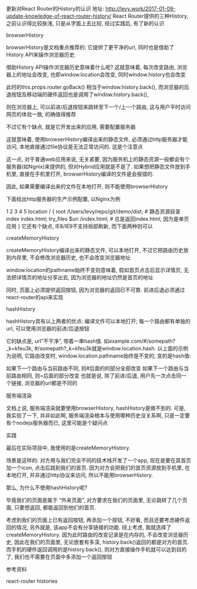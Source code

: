 更新对React Router的History的认识
地址: http://levy.work/2017-01-09-update-knowledge-of-react-router-history/
React Router提供的三种History, 之前认识得比较肤浅, 只是从字面上去比较, 经过实践后, 有了新的认识

browserHistory

browserHistory是文档重点推荐的: 它提供了更干净的url, 同时也是借助了History API来操作浏览器历史.

借助History API操作浏览器历史意味着什么呢? 这就意味着, 每次改变路由, 浏览器上的地址会改变, 也即window.location会改变, 同时window.history也会改变

此时的this.props.router.goBack() 相当于window.history.back(), 而浏览器的后退按钮及移动端的硬件返回也是调用了window.history.back(),

则在浏览器上, 可以前进/后退按钮来跳转至下一个/上一个路由, 这与用户平时访问网页的体验一致, 的确值得推荐

不过它有个缺点, 就是它开发出来的应用, 需要配置服务器

这就意味着, 使用browserHistory编译出来的静态文件, 必须通过http服务器才能访问, 本地直接通过file协议是无法正常访问的. 这是个注意点

这一点, 对于普通web应用来说, 无关紧要, 因为服务机上的静态资源一般都会有个服务器(如Ngnix)来提供的, 但对Hybrid应用就是不是了. 如果想把静态文件放到手机里, 直接在手机里打开, browserHistory编译的文件是会报错的.

因此, 如果需要编译出来的文件在本地打开, 则不能使用browserHistory

下面给出http服务器的生产示例配置, 以Nginx为例

1
2
3
4
5
location / {
  root   /Users/levy/repo/git/demo/dist; # 静态资源目录
  index  index.html;
  try_files $uri /index.html; # 总是返回index.html, 因为是单页应用
}
它还有个缺点, IE8/IE9不支持局部刷新, 而下面两种则可以

createMemoryHistory

createMemoryHistory编译出来的静态文件, 可以本地打开, 不过它把路由历史放到内存里, 不会修改浏览器历史, 也不会改变浏览器地址

window.location的pathname始终不变则意味着, 假如首页点击后显示详情页, 无法把详情页的地址分享出去, 因为浏览器的地址仍然是首页的地址

同时, 页面上必须提供返回按钮, 因为浏览器的返回已不可靠. 前进后退必须通过react-router的api来实现

hashHistory

hashHistory具有以上两者的优点: 编译文件可以本地打开; 每一个路由都有单独的url, 可以使用浏览器的前进/后退按钮

它的缺点是, url”不干净”, 带着一串hash值. 如example.com/#/somepath?_k=kfeu3k, #/somepath?_k=kfeu3k就是window.location.hash.
以上面的示例为说明, 它路由改变时, window.location.pathname始终是不变的, 变的是hash值:

如果下一个路由与当前路由不同, 则#后面的的部分全部改变
如果下一个路由与当前路由相同, 则=后面的部分改变
也就是说, 除了前进/后退, 用户先一次点击同一个链接, 浏览器的url都是不同的

服务端渲染

文档上说, 服务端渲染就要使用browserHistory, hashHistory是做不到的. 可是, 我实验了一下, 并非如此啊, 服务端渲染根本与使用哪种历史没关系啊, 只是一定要有个nodejs服务器而已, 这里可能是个疑问点

实践

最后在实际项目中, 我使用的是createMemoryHistory.

场景是这样的: 对方用与我们完全不同的技术栈开发了一个app, 现在是要在其首页加一个icon, 点击后跳到我们的首页. 因为对方会把我们的首页资源放到手机里, 在本地打开, 并非通过http协议来访问, 所以不能用browserHistory.

那么, 为什么不使用hashHistory呢?

毕竟我们的页面是属于 “外来页面”, 对方要求在我们的页面里, 无论跳转了几个页面, 只要想返回, 都能返回到他们的首页.

考虑到我们的页面上已有返回按钮, 再添加一个按钮, 不好看, 而且还要考虑硬件返回的情况, 另外就是, 该app不会有分享链接的功能. 综上考虑, 我就选择了createMemoryHistory. 因为此时路由的改变记录是在内存的, 不会改变浏览器历史, 因此在我们的页面里, 无论嵌套有多深, history.back()返回的都是对方的首页. 而手机的硬件返回调用的是history.back(), 则对方直接操作手机就可以达到目的了, 我们也不需要在页面中多添加一个返回按钮

参考资料

react-router histories